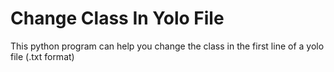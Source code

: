 # Change Class In Yolo File

This python program can help you change the class in the first line of a yolo file (.txt format)
